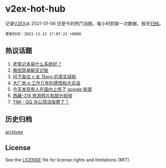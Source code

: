 # v2ex-hot-hub

 记录[V2EX](https://www.v2ex.com/)从 2021-01-06 日至今的热门话题。每小时抓取一次数据，按天[归档](archives)。

`更新时间：2023-11-12 17:07:23 +0800`

## 热议话题

1. [老笔记本装什么系统好？](https://www.v2ex.com/t/990984)
1. [微信简单聊天记账](https://www.v2ex.com/t/991076)
1. [问下各位 v 友 15pro 的真实续航](https://www.v2ex.com/t/991053)
1. [大厂低 p 工作几年的感悟和大实话](https://www.v2ex.com/t/991077)
1. [今天发现有人在国内上传了 google 街景](https://www.v2ex.com/t/991079)
1. [西藏-318 旅游照片和部分视频](https://www.v2ex.com/t/991052)
1. [TIM - QQ 办公简洁版寄了？](https://www.v2ex.com/t/991091)

## 历史归档

[archives](archives)

## License

See the [LICENSE](LICENSE) file for license rights and limitations (MIT).
